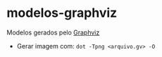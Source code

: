# modelos-graphviz
Modelos gerados pelo [Graphviz](https://www.graphviz.org/)
- Gerar imagem com: ``dot -Tpng <arquivo.gv> -O``
